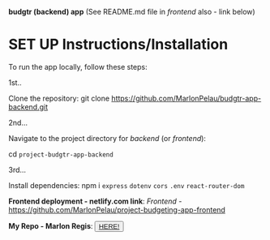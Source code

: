 **budgtr (backend) app**
(See README.md file in *frontend* also - link below)
# SET UP Instructions/Installation

To run the app locally, follow these steps:

1st..

Clone the repository: git clone https://github.com/MarlonPelau/budgtr-app-backend.git 

2nd...

Navigate to the project directory for *backend* (or *frontend*):

cd `project-budgtr-app-backend`

3rd...

Install dependencies: npm i `express` `dotenv` `cors` `.env` `react-router-dom`

**Frontend deployment - netlify.com link**:
*Frontend* - https://github.com/MarlonPelau/project-budgeting-app-frontend

**My Repo - Marlon Regis**: <button><a href="https://github.com/MarlonPelau">HERE!</a></button>


